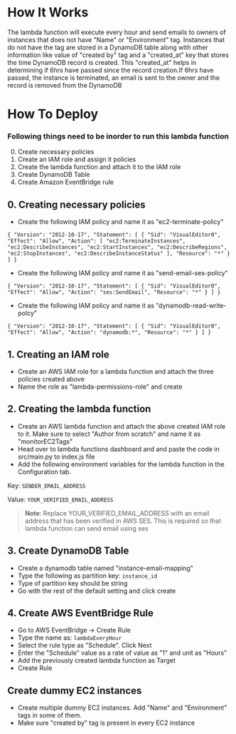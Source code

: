 # How It Works

The lambda function will execute every hour and send emails to owners of instances that does not have "Name" or "Environment" tag. Instances that do not have the tag are stored in a DynamoDB table along with other information like value of "created by" tag and a "created_at" key that stores the time DynamoDB record is created.
This "created_at" helps in determining if 6hrs have passed since the record creation.If 6hrs have passed, the instance is terminated, an email is sent to the owner and the record is removed from the DynamoDB

# How To Deploy

### Following things need to be inorder to run this lambda function

0. Create necessary policies
1. Create an IAM role and assign it policies
2. Create the lambda function and attach it to the IAM role
3. Create DynamoDB Table
4. Create Amazon EventBridge rule

## 0. Creating necessary policies

- Create the following IAM policy and name it as "ec2-terminate-policy"

`{ "Version": "2012-10-17", "Statement": [ { "Sid": "VisualEditor0", "Effect": "Allow", "Action": [ "ec2:TerminateInstances", "ec2:DescribeInstances", "ec2:StartInstances", "ec2:DescribeRegions", "ec2:StopInstances", "ec2:DescribeInstanceStatus" ], "Resource": "*" } ] }`

- Create the following IAM policy and name it as "send-email-ses-policy"

`{ "Version": "2012-10-17", "Statement": [ { "Sid": "VisualEditor0", "Effect": "Allow", "Action": "ses:SendEmail", "Resource": "*" } ] }`

- Create the following IAM policy and name it as "dynamodb-read-write-polcy"

`{ "Version": "2012-10-17", "Statement": [ { "Sid": "VisualEditor0", "Effect": "Allow", "Action": "dynamodb:*", "Resource": "*" } ] }`

## 1. Creating an IAM role

- Create an AWS IAM role for a lambda function and attach the three policies created above
- Name the role as "lambda-permissions-role" and create

## 2. Creating the lambda function

- Create an AWS lambda function and attach the above created IAM role to it. Make sure to select "Author from scratch" and name it as "monitorEC2Tags"
- Head over to lambda functions dashboard and and paste the code in src/main.py to index.js file
- Add the following environment variables for the lambda function in the Configuration tab.

Key: `SENDER_EMAIL_ADDRESS`

Value: `YOUR_VERIFIED_EMAIL_ADDRESS`

> **Note**: Replace YOUR_VERIFIED_EMAIL_ADDRESS with an email address that has been verified in AWS SES. This is required so that lambda function can send email using ses

## 3. Create DynamoDB Table

- Create a dynamodb table named "instance-email-mapping"
- Type the following as partition key: `instance_id`
- Type of partition key should be string
- Go with the rest of the default setting and click create

## 4. Create AWS EventBridge Rule

- Go to AWS EventBridge -> Create Rule
- Type the name as: `lambdaEveryHour`
- Select the rule type as "Schedule". Click Next
- Enter the "Schedule" value as a rate of value as "1" and unit as "Hours"
- Add the previously created lambda function as Target
- Create Rule

## Create dummy EC2 instances

- Create multiple dummy EC2 instances. Add "Name" and "Environment" tags in some of them.
- Make sure "created by" tag is present in every EC2 instance
